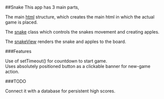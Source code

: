 ##Snake
This app has 3 main parts,

The main [html](index.html) structure, which creates the main html in which the actual game is placed.

The [snake](snake.js) class which controls the snakes movement and creating apples.
 
The [snakeView](snakeView.js) renders the snake and apples to the board.

###Features

Use of setTimeout() for countdown to start game.  
Uses absolutely positioned button as a clickable banner for new-game action.

###TODO

Connect it with a database for persistent high scores. 

